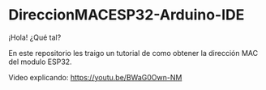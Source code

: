 # DireccionMACESP32-Arduino-IDE
¡Hola! ¿Qué tal?

En este repositorio les traigo un tutorial de como obtener la dirección MAC del modulo ESP32.

Video explicando:
https://youtu.be/BWaG0Own-NM

